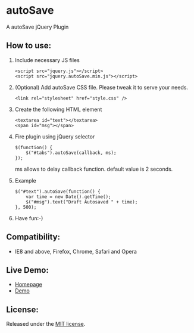 autoSave
===========
A autoSave jQuery Plugin

How to use:
-------------------------

1. Include necessary JS files

	```
	<script src="jquery.js"></script>
	<script src="jquery.autoSave.min.js"></script>
  	```

2. (Optional) Add autoSave CSS file. Please tweak it to serve your needs.

	```
	<link rel="stylesheet" href="style.css" />
	```

3. Create the following HTML element

	```
	<textarea id="text"></textarea>
	<span id="msg"></span>
	```

4. Fire plugin using jQuery selector

	```
	$(function() {
		$("#tabs").autoSave(callback, ms);
	});
	```
	ms allows to delay callback function. default value is 2 seconds.

5. Example

	```
	$("#text").autoSave(function() {
		var time = new Date().getTime();
		$("#msg").text("Draft Autosaved " + time);
	}, 500);
	```
	
6. Have fun:-)


Compatibility:
-------------------------

* IE8 and above, Firefox, Chrome, Safari and Opera
	
Live Demo:
-------------------------

* [Homepage](http://geniuscarrier.com)
* [Demo](http://geniuscarrier.com/autosave-a-jquery-plugin/)

License:
-------------------------
Released under the [MIT license](http://opensource.org/licenses/MIT).
